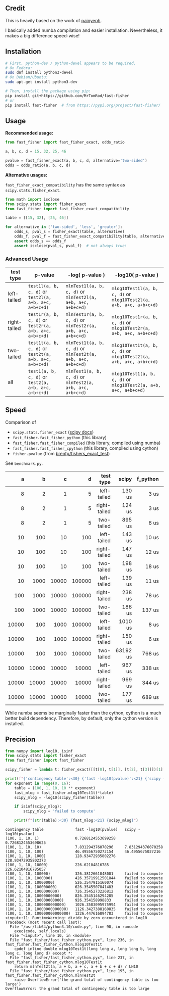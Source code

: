 ## Credit

This is heavily based on the work of [painyeph](https://github.com/painyeph/FishersExactTest).

I basically added numba compilation and easier installation. Nevertheless, it makes a big difference speed-wise!

## Installation

```bash
# First, python-dev / python-devel appears to be required.
# On Fedora:
sudo dnf install python3-devel
# On Debian/Ubuntu:
sudo apt-get install python3-dev

# Then, install the package using pip:
pip install git+https://github.com/MrTomRod/fast-fisher
# or
pip install fast-fisher  # from https://pypi.org/project/fast-fisher/
```

## Usage

**Recommended usage:**

```python
from fast_fisher import fast_fisher_exact, odds_ratio

a, b, c, d = 15, 32, 25, 46

pvalue = fast_fisher_exact(a, b, c, d, alternative='two-sided')
odds = odds_ratio(a, b, c, d)
```

**Alternative usages:**

`fast_fisher_exact_compatibility` has the same syntax as `scipy.stats.fisher_exact`.

```python
from math import isclose
from scipy.stats import fisher_exact
from fast_fisher import fast_fisher_exact_compatibility

table = [[15, 32], [25, 46]]

for alternative in ['two-sided', 'less', 'greater']:
    odds_s, pval_s = fisher_exact(table, alternative)
    odds_f, pval_f = fast_fisher_exact_compatibility(table, alternative)
    assert odds_s == odds_f
    assert isclose(pval_s, pval_f)  # not always true!
```

### Advanced Usage

| test type    | p-value                                                | -log( p-value )                                              | -log10( p-value )                                                  |
|--------------|--------------------------------------------------------|--------------------------------------------------------------|--------------------------------------------------------------------|
| left-tailed  | `test1l(a, b, c, d)` or `test2l(a, a+b, a+c, a+b+c+d)` | `mlnTest1l(a, b, c, d)` or `mlnTest2l(a, a+b, a+c, a+b+c+d)` | `mlog10Test1l(a, b, c, d)` or `mlog10Test2l(a, a+b, a+c, a+b+c+d)` |
| right-tailed | `test1r(a, b, c, d)` or `test2r(a, a+b, a+c, a+b+c+d)` | `mlnTest1r(a, b, c, d)` or `mlnTest2r(a, a+b, a+c, a+b+c+d)` | `mlog10Test1r(a, b, c, d)` or `mlog10Test2r(a, a+b, a+c, a+b+c+d)` |
| two-tailed   | `test1t(a, b, c, d)` or `test2t(a, a+b, a+c, a+b+c+d)` | `mlnTest1t(a, b, c, d)` or `mlnTest2t(a, a+b, a+c, a+b+c+d)` | `mlog10Test1t(a, b, c, d)` or `mlog10Test2t(a, a+b, a+c, a+b+c+d)` |
| all          | `test1(a, b, c, d)` or `test2(a, a+b, a+c, a+b+c+d)`   | `mlnTest1(a, b, c, d)` or `mlnTest2(a, a+b, a+c, a+b+c+d)`   | `mlog10Test1(a, b, c, d)` or `mlog10Test2(a, a+b, a+c, a+b+c+d)`   |

## Speed

Comparison of

- `scipy.stats.fisher_exact` ([scipy docs](https://docs.scipy.org/doc/scipy/reference/generated/scipy.stats.fisher_exact.html))
- `fast_fisher.fast_fisher_python` (this library)
- `fast_fisher.fast_fisher_compiled` (this library, compiled using numba)
- `fast_fisher.fast_fisher_cpython` (this library, compiled using cython)
- `fisher.pvalue` (from [brentp/fishers_exact_test](https://github.com/brentp/fishers_exact_test))

See `benchmark.py`.

|      a |      b |      c |      d |    test type |     scipy |  f_python | f_compiled |   f_cython |     brentp |
|-------:|-------:|-------:|-------:|-------------:|----------:|----------:|-----------:|-----------:|-----------:|
|      8 |      2 |      1 |      5 |  left-tailed |    130 us |      3 us |       0 us |       0 us |       0 us |
|      8 |      2 |      1 |      5 | right-tailed |    124 us |      3 us |       0 us |       0 us |       0 us |
|      8 |      2 |      1 |      5 |   two-tailed |    895 us |      6 us |       1 us |       1 us |       0 us |
|     10 |    100 |     10 |    100 |  left-tailed |    143 us |     10 us |       1 us |       1 us |       0 us |
|     10 |    100 |     10 |    100 | right-tailed |    147 us |     12 us |       1 us |       1 us |       1 us |
|     10 |    100 |     10 |    100 |   two-tailed |    198 us |     18 us |       2 us |       2 us |       1 us |
|     10 |   1000 |  10000 | 100000 |  left-tailed |    139 us |     11 us |       1 us |       1 us |     110 us |
|    100 |   1000 |  10000 | 100000 | right-tailed |    238 us |     78 us |       6 us |       6 us |     142 us |
|    100 |   1000 |  10000 | 100000 |   two-tailed |    186 us |    137 us |      11 us |      11 us |     136 us |
|  10000 |    100 |   1000 | 100000 |  left-tailed |   1010 us |      8 us |       1 us |       1 us |    1486 us |
|  10000 |    100 |   1000 | 100000 | right-tailed |    150 us |      6 us |       1 us |       1 us |    1495 us |
|  10000 |    100 |   1000 | 100000 |   two-tailed |  63192 us |    768 us |      55 us |      58 us |    1459 us |
|  10000 |  10000 |  10000 |  10000 |  left-tailed |    967 us |    338 us |      27 us |      28 us |    2808 us |
|  10000 |  10000 |  10000 |  10000 | right-tailed |    969 us |    344 us |      27 us |      28 us |    2820 us |
|  10000 |  10000 |  10000 |  10000 |   two-tailed |    177 us |    689 us |      54 us |      61 us |    2952 us |

While numba seems be marginally faster than the cython, cython is a much better build dependency. Therefore, by default, only the cython version is
installed.

## Precision

```python
from numpy import log10, isinf
from scipy.stats import fisher_exact
from fast_fisher import fast_fisher

scipy_fisher = lambda t: fisher_exact([[t[0], t[1]], [t[2], t[3]]])[1]

print(f"{'contingency table':<30} {'fast -log10(pvalue)':<21} {'scipy -log10(pvalue)'}")
for exponent in range(0, 16):
    table = (100, 1, 10, 10 ** exponent)
    fast_mlog = fast_fisher.mlog10Test1t(*table)
    scipy_mlog = -log10(scipy_fisher(table))

    if isinf(scipy_mlog):
        scipy_mlog = 'failed to compute'

    print(f"{str(table):<30} {fast_mlog:<21} {scipy_mlog}")
```

```text
contingency table              fast -log10(pvalue)   scipy -log10(pvalue)
(100, 1, 10, 1)                0.7268124553699258    0.7268124553698625
(100, 1, 10, 10)               7.831294376070296     7.831294376070258
(100, 1, 10, 100)              46.49556750272154     46.4955675027216
(100, 1, 10, 1000)             128.93472935802276    128.93472935802373
(100, 1, 10, 10000)            226.62104816785       226.62104816785057
(100, 1, 10, 100000)           326.3812661048001     failed to compute
(100, 1, 10, 1000000)          426.35719912501844    failed to compute
(100, 1, 10, 10000000)         526.3547915160074     failed to compute
(100, 1, 10, 100000000)        626.3545507841483     failed to compute
(100, 1, 10, 1000000000)       726.3545273226812     failed to compute
(100, 1, 10, 10000000000)      826.3545146294285     failed to compute
(100, 1, 10, 100000000000)     926.354158998833      failed to compute
(100, 1, 10, 1000000000000)    1026.3583095975994    failed to compute
(100, 1, 10, 10000000000000)   1126.3427388160835    failed to compute
(100, 1, 10, 100000000000000)  1226.447616894783     failed to compute
<input>:11: RuntimeWarning: divide by zero encountered in log10
Traceback (most recent call last):
  File "/usr/lib64/python3.10/code.py", line 90, in runcode
    exec(code, self.locals)
  File "<input>", line 10, in <module>
  File "fast_fisher/fast_fisher_cython.pyx", line 236, in fast_fisher.fast_fisher_cython.mlog10Test1t
    cpdef inline double mlog10Test1t(long long a, long long b, long long c, long long d) except *:
  File "fast_fisher/fast_fisher_cython.pyx", line 237, in fast_fisher.fast_fisher_cython.mlog10Test1t
    return mlnTest2t(a, a + b, a + c, a + b + c + d) / LN10
  File "fast_fisher/fast_fisher_cython.pyx", line 195, in fast_fisher.fast_fisher_cython.mlnTest2t
    raise OverflowError('the grand total of contingency table is too large')
OverflowError: the grand total of contingency table is too large
```
